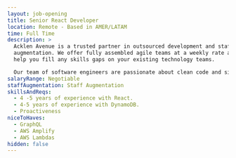 ```yaml
---
layout: job-opening
title: Senior React Developer
location: Remote - Based in AMER/LATAM
time: Full Time
description: >
  Acklen Avenue is a trusted partner in outsourced development and staff
  augmentation. We offer fully assembled agile teams at a weekly rate and can
  help you fill any skills gaps on your existing technology teams.

  Our team of software engineers are passionate about clean code and simple user experiences. Acklen Avenue offers more than talent. We offer a mature product development process, staffed with experienced, full-time experts. We are People + Process + Partnership.
salaryRange: Negotiable
staffAugmentation: Staff Augmentation
skillsAndReqs:
  - 4 -5 years of experience with React.
  - 4-5 years of experience with DynamoDB.
  - Proactiveness
niceToHaves:
  - GraphQL
  - AWS Amplify
  - AWS Lambdas
hidden: false
---
```

